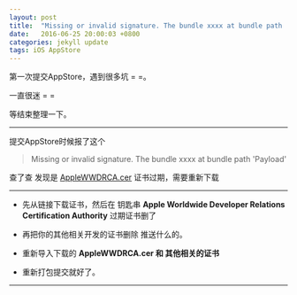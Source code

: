 ```yaml
---
layout: post
title:  "Missing or invalid signature. The bundle xxxx at bundle path 'Payload'"
date:   2016-06-25 20:00:03 +0800
categories: jekyll update
tags: iOS AppStore
---
```


第一次提交AppStore，遇到很多坑 = =。

一直很迷 = = 

等结束整理一下。

---

提交AppStore时候报了这个

>Missing or invalid signature. The bundle xxxx at bundle path 'Payload'

查了查 发现是 [AppleWWDRCA.cer](https://developer.apple.com/certificationauthority/AppleWWDRCA.cer) 证书过期，需要重新下载

---

- 先从链接下载证书，然后在 钥匙串 **Apple Worldwide Developer Relations Certification Authority** 过期证书删了

- 再把你的其他相关开发的证书删除 推送什么的。

- 重新导入下载的 **AppleWWDRCA.cer 和 其他相关的证书** 

- 重新打包提交就好了。


---